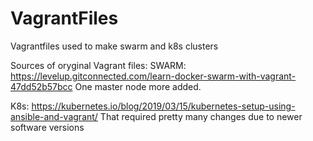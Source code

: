 # VagrantFiles
Vagrantfiles used to make swarm and k8s clusters

Sources of oryginal Vagrant files:
SWARM:
https://levelup.gitconnected.com/learn-docker-swarm-with-vagrant-47dd52b57bcc
One master node more added.

K8s:
https://kubernetes.io/blog/2019/03/15/kubernetes-setup-using-ansible-and-vagrant/
That required pretty many changes due to newer software versions
